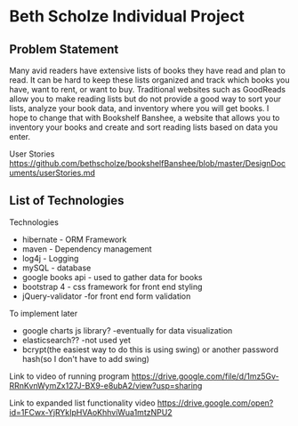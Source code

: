 # Beth Scholze Individual Project

## Problem Statement

Many avid readers have extensive lists of books they have read and plan to read. 
It can be hard to keep these lists organized and track which books you 
have, want to rent, or want to buy. Traditional websites such as 
GoodReads allow you to make reading lists but do not provide a 
good way to sort your lists, analyze your book data, and inventory where you will get books. I
hope to change that with Bookshelf Banshee, a website that allows you to 
inventory your books and create and sort reading lists based on data you enter.

User Stories
https://github.com/bethscholze/bookshelfBanshee/blob/master/DesignDocuments/userStories.md

## List of Technologies

Technologies
- hibernate - ORM Framework
- maven - Dependency management
- log4j - Logging
- mySQL - database
- google books api - used to gather data for books
- bootstrap 4 - css framework for front end styling
- jQuery-validator -for front end form validation

To implement later
- google charts js library? -eventually for data visualization
- elasticsearch?? -not used yet
- bcrypt(the easiest way to do this is using swing) or another password hash(so I don't have to add swing)


Link to video of running program
https://drive.google.com/file/d/1mz5Gv-RRnKvnWymZx127J-BX9-e8ubA2/view?usp=sharing

Link to expanded list functionality video
https://drive.google.com/open?id=1FCwx-YjRYkIpHVAoKhhviWua1mtzNPU2

